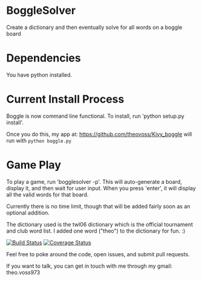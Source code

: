 BoggleSolver
============

Create a dictionary and then eventually solve for all words on a boggle board

# Dependencies
You have python installed.

# Current Install Process
Boggle is now command line functional. To install, run 'python setup.py install'. 

Once you do this, my app at: https://github.com/theovoss/Kivy_boggle will run with `python boggle.py`

# Game Play
To play a game, run 'bogglesolver -p'. This will auto-generate a board, display it, and then wait for user input. When you press 'enter', it will display all the valid words for that board. 

Currently there is no time limit, though that will be added fairly soon as an optional addition.

The dictionary used is the twl06 dictionary which is the official tournament and club word list. I added one word ("theo") to the dictionary for fun. :)

[![Build Status](https://travis-ci.org/theovoss/BoggleSolver.svg?branch=master)](https://travis-ci.org/theovoss/BoggleSolver)
[![Coverage Status](https://coveralls.io/repos/theovoss/BoggleSolver/badge.png?branch=master)](https://coveralls.io/r/theovoss/BoggleSolver?branch=master)


Feel free to poke around the code, open issues, and submit pull requests.

If you want to talk, you can get in touch with me through my gmail: theo.voss973

